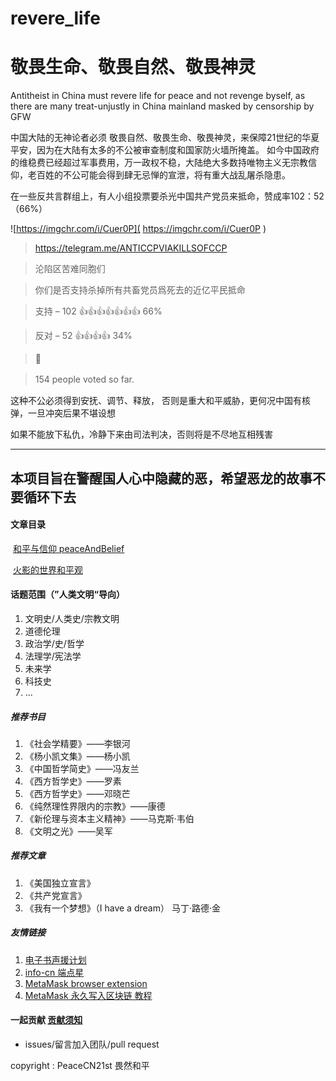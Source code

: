 # revere_life
# 敬畏生命、敬畏自然、敬畏神灵

Antitheist in China must revere life for peace and not revenge byself, as there are many treat-unjustly in China mainland masked by censorship by GFW 

中国大陆的无神论者必须 敬畏自然、敬畏生命、敬畏神灵，来保障21世纪的华夏平安，因为在大陆有太多的不公被审查制度和国家防火墙所掩盖。
如今中国政府的维稳费已经超过军事费用，万一政权不稳，大陆绝大多数持唯物主义无宗教信仰，老百姓的不公可能会得到肆无忌惮的宣泄，将有重大战乱屠杀隐患。

在一些反共言群组上，有人小组投票要杀光中国共产党员来抵命，赞成率102：52（66%）

![https://imgchr.com/i/Cuer0P]( https://imgchr.com/i/Cuer0P )

> https://telegram.me/ANTICCPVIAKILLSOFCCP

> 沦陷区苦难同胞们

> 你们是否支持杀掉所有共畜党员爲死去的近亿平民抵命

> 支持 – 102 👍👍👍👍👍👍👍 66%

> 反对 – 52 👍👍👍👍 34%

> 👥

> 154 people voted so far.　

这种不公必须得到安抚、调节、释放， 否则是重大和平威胁，更何况中国有核弹，一旦冲突后果不堪设想

如果不能放下私仇，冷静下来由司法判决，否则将是不尽地互相残害

---

## 本项目旨在警醒国人心中隐藏的恶，希望恶龙的故事不要循环下去

#### 文章目录

​	[和平与信仰 peaceAndBelief](peaceAndBelief/peaceAndBelief.md)

​	[火影的世界和平观](peaceAndBelief/worldPeaceViewOfNaruto.md)


####  话题范围（”人类文明“导向）

1. 文明史/人类史/宗教文明
2. 道德伦理
3. 政治学/史/哲学
4. 法理学/宪法学
4. 未来学
6. 科技史
8. ...

#####  推荐书目 

1. 《社会学精要》——李银河
2. 《杨小凯文集》——杨小凯
3. 《中国哲学简史》——冯友兰
4. 《西方哲学史》——罗素
4. 《西方哲学史》——邓晓芒
5. 《纯然理性界限内的宗教》——康德
5. 《新伦理与资本主义精神》——马克斯·韦伯
6. 《文明之光》——吴军
##### 推荐文章

1. 《美国独立宣言》
2. 《共产党宣言》
3. 《我有一个梦想》（I have a dream） 马丁·路德·金



#####  友情链接

1. [电子书声援计划](https://t.me/what_youread)
1. [info-cn 端点星](https://github.com/Info-cn/Terminus)
1. [MetaMask browser extension](https://github.com/MetaMask/metamask-extension)
1. [MetaMask 永久写入区块链 教程](https://github.com/Info-cn/Terminus/blob/master/_posts/2018-04-24-blockchain.md)



####  一起贡献   [贡献须知](/contribute_readme.md)

- issues/留言加入团队/pull request


copyright : PeaceCN21st 畏然和平

